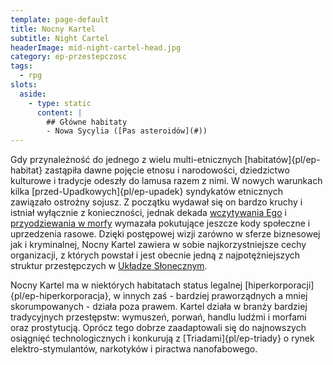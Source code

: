 ```yaml
---
template: page-default
title: Nocny Kartel
subtitle: Night Cartel
headerImage: mid-night-cartel-head.jpg
category: ep-przestepczosc
tags:
  - rpg
slots:
  aside:
    - type: static
      content: |
        ## Główne habitaty
        - Nowa Sycylia ([Pas asteroidów](#))
---
```

Gdy przynależność do jednego z wielu multi-etnicznych [habitatów]{pl/ep-habitat} zastąpiła dawne pojęcie etnosu i narodowości, dziedzictwo kulturowe i tradycje odeszły do lamusa razem z nimi. W nowych warunkach kilka [przed-Upadkowych]{pl/ep-upadek} syndykatów etnicznych zawiązało ostrożny sojusz. Z początku wydawał się on bardzo kruchy i istniał wyłącznie z konieczności, jednak dekada [wczytywania Ego](#) i [przyodziewania w morfy](#) wymazała pokutujące jeszcze kody społeczne i uprzedzenia rasowe. Dzięki postępowej wizji zarówno w sferze biznesowej jak i kryminalnej, Nocny Kartel zawiera w sobie najkorzystniejsze cechy organizacji, z których powstał i jest obecnie jedną z najpotężniejszych struktur przestępczych w [Układze Słonecznym]((#)).

Nocny Kartel ma w niektórych habitatach status legalnej [hiperkorporacji]{pl/ep-hiperkorporacja}, w innych zaś - bardziej praworządnych a mniej skorumpowanych - działa poza prawem. Kartel działa w branży bardziej tradycyjnych przestępstw: wymuszeń, porwań, handlu ludźmi i morfami oraz prostytucją. Oprócz tego dobrze zaadaptowali się do najnowszych osiągnięć technologicznych i konkurują z [Triadami]{pl/ep-triady} o rynek elektro-stymulantów, narkotyków i piractwa nanofabowego.
